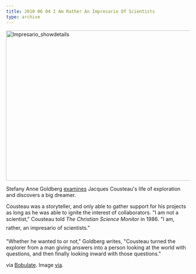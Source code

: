 ```yaml
---
title: 2010 06 04 I Am Rather An Impresario Of Scientists
type: archive
---
```


<p><a href="http://ablersite.files.wordpress.com/2010/06/impresario_showdetails.jpg"><img class="alignnone size-full wp-image-4625" alt="Impresario_showdetails" src="{{ site.baseurl }}/uploads/impresario_showdetails.jpg" width="610" height="412" /></a></p>
<p>Stefany Anne Goldberg <a href="http://www.thesmartset.com/article/article06021001.aspx">examines</a> Jacques Cousteau's life of exploration and discovers a big dreamer.</p>
<p>Cousteau was a storyteller, and only able to gather support for his projects as long as he was able to ignite the interest of collaborators. "I am not a scientist," Cousteau told <em>The Christian Science Monitor</em> in 1986. "I am, rather, an impresario of scientists."</p>
<p>"Whether he wanted to or not," Goldberg writes, "Cousteau turned the explorer from a man giving answers into a person looking at the world with questions, and then finally looking inward with those questions."</p>
<p>via <a href="http://bobulate.com/">Bobulate</a>. Image <a href="http://impresario.usegrid.net/">via</a>.</p>
